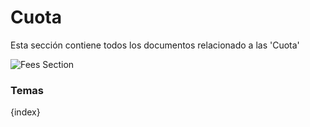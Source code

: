 # Cuota

Esta sección contiene todos los documentos relacionado a las 'Cuota'

<img class="screenshot" alt="Fees Section" src="/docs/assets/img/schools/fees/fees-section.png">

### Temas

{index}
